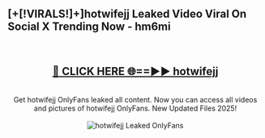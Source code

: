<h2>[+[!VIRALS!]+]hotwifejj Leaked Video Viral On Social X Trending Now - hm6mi</h2>
<br>
<div align="center">
<h2><a href="https://libra.edu.pl?hotwifejj" rel="nofollow">🔴 CLICK HERE 🌐==►► hotwifejj</a></h2>
<br>
Get hotwifejj OnlyFans leaked all content. Now you can access all videos and pictures of hotwifejj OnlyFans. New Updated Files 2025!
<br>
<br>
<a href="https://libra.edu.pl?hotwifejj" rel="nofollow" data-target="animated-image.originalLink"><img src="https://i.ibb.co.com/WyWwxjT/player-gif2.gif" alt="hotwifejj Leaked OnlyFans" style="max-width: 100%; display: inline-block;" data-target="animated-image.originalImage"></a>
</div>
<br>